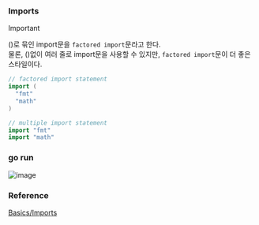 ### Imports
> [!Important]
> ()로 묶인 import문을 `factored import`문라고 한다.<br>
> 물론, ()없이 여러 줄로 import문을 사용할 수 있지만, `factored import`문이 더 좋은 스타일이다.<br>
```go
// factored import statement
import (
  "fmt"
  "math"
)

// multiple import statement
import "fmt"
import "math"
```

### go run
![image](https://github.com/user-attachments/assets/8acfa82a-ab07-4e6e-81bf-186aee52967e)

### Reference
[Basics/Imports](https://go.dev/tour/basics/2)<br>
